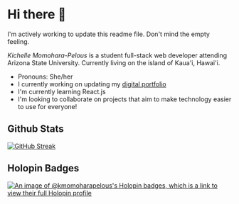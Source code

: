 # Hi there 👋

I'm actively working to update this readme file. Don't mind the empty feeling.

*Kichelle Momohara-Pelous* is a student full-stack web developer attending Arizona State University. Currently living on the island of Kaua'i, Hawai'i.
- Pronouns: She/her
- I currently working on updating my [digital portfolio](https://www.kmomoharapelous.com)
- I'm currently learning React.js
- I'm looking to collaborate on projects that aim to make technology easier to use for everyone!

## Github Stats

[![GitHub Streak](https://streak-stats.demolab.com/?user=KmomoharaPelous)](https://git.io/streak-stats)

## Holopin Badges

[![An image of @kmomoharapelous's Holopin badges, which is a link to view their full Holopin profile](https://holopin.me/kmomoharapelous)](https://holopin.io/@kmomoharapelous)

<!--
**KMomoharaPelous/KMomoharaPelous** is a ✨ _special_ ✨ repository because its `README.md` (this file) appears on your GitHub profile.

Here are some ideas to get you started:

- 🔭 I’m currently working on ...
- 🌱 I’m currently learning ...
- 👯 I’m looking to collaborate on ...
- 🤔 I’m looking for help with ...
- 💬 Ask me about ...
- 📫 How to reach me: ...
- 😄 Pronouns: ...
- ⚡ Fun fact: ...
-->
